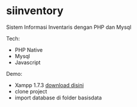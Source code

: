 # siinventory
Sistem Informasi Inventaris dengan PHP dan Mysql

Tech:
- PHP Native
- Mysql
- Javascript

Demo:
- Xampp 1.7.3 <a href="http://www.mediafire.com/file/vhhhdp25laxu059/xampp-win32-1.7.3.rar/file">download disini</a>
- clone project
- import database di folder basisdata
